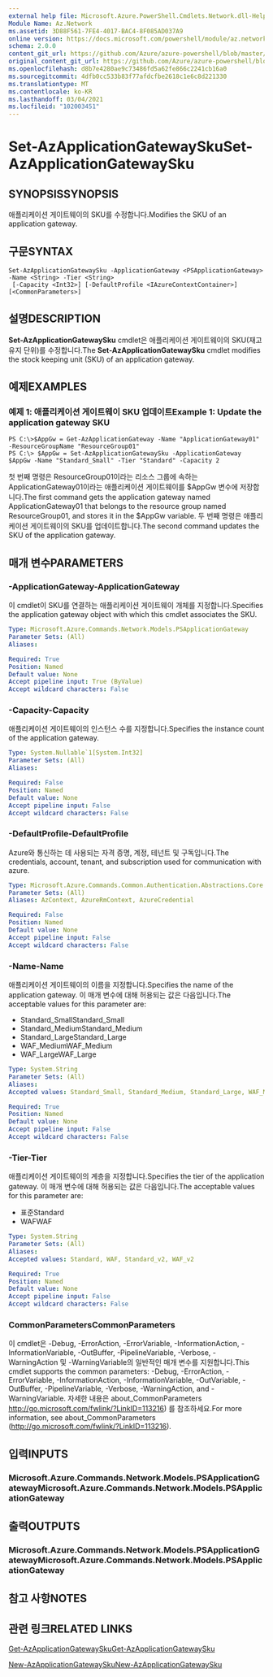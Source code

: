 ```yaml
---
external help file: Microsoft.Azure.PowerShell.Cmdlets.Network.dll-Help.xml
Module Name: Az.Network
ms.assetid: 3D88F561-7FE4-4017-BAC4-8F085AD037A9
online version: https://docs.microsoft.com/powershell/module/az.network/set-azapplicationgatewaysku
schema: 2.0.0
content_git_url: https://github.com/Azure/azure-powershell/blob/master/src/Network/Network/help/Set-AzApplicationGatewaySku.md
original_content_git_url: https://github.com/Azure/azure-powershell/blob/master/src/Network/Network/help/Set-AzApplicationGatewaySku.md
ms.openlocfilehash: d8b7e4280ae9c73486fd5a62fe866c2241cb16a0
ms.sourcegitcommit: 4dfb0cc533b83f77afdcfbe2618c1e6c8d221330
ms.translationtype: MT
ms.contentlocale: ko-KR
ms.lasthandoff: 03/04/2021
ms.locfileid: "102003451"
---
```

# <span data-ttu-id="8560d-101">Set-AzApplicationGatewaySku</span><span class="sxs-lookup"><span data-stu-id="8560d-101">Set-AzApplicationGatewaySku</span></span>

## <span data-ttu-id="8560d-102">SYNOPSIS</span><span class="sxs-lookup"><span data-stu-id="8560d-102">SYNOPSIS</span></span>
<span data-ttu-id="8560d-103">애플리케이션 게이트웨이의 SKU를 수정합니다.</span><span class="sxs-lookup"><span data-stu-id="8560d-103">Modifies the SKU of an application gateway.</span></span>

## <span data-ttu-id="8560d-104">구문</span><span class="sxs-lookup"><span data-stu-id="8560d-104">SYNTAX</span></span>

```
Set-AzApplicationGatewaySku -ApplicationGateway <PSApplicationGateway> -Name <String> -Tier <String>
 [-Capacity <Int32>] [-DefaultProfile <IAzureContextContainer>] [<CommonParameters>]
```

## <span data-ttu-id="8560d-105">설명</span><span class="sxs-lookup"><span data-stu-id="8560d-105">DESCRIPTION</span></span>
<span data-ttu-id="8560d-106">**Set-AzApplicationGatewaySku** cmdlet은 애플리케이션 게이트웨이의 SKU(재고 유지 단위)를 수정합니다.</span><span class="sxs-lookup"><span data-stu-id="8560d-106">The **Set-AzApplicationGatewaySku** cmdlet modifies the stock keeping unit (SKU) of an application gateway.</span></span>

## <span data-ttu-id="8560d-107">예제</span><span class="sxs-lookup"><span data-stu-id="8560d-107">EXAMPLES</span></span>

### <span data-ttu-id="8560d-108">예제 1: 애플리케이션 게이트웨이 SKU 업데이트</span><span class="sxs-lookup"><span data-stu-id="8560d-108">Example 1: Update the application gateway SKU</span></span>
```
PS C:\>$AppGw = Get-AzApplicationGateway -Name "ApplicationGateway01" -ResourceGroupName "ResourceGroup01"
PS C:\> $AppGw = Set-AzApplicationGatewaySku -ApplicationGateway $AppGw -Name "Standard_Small" -Tier "Standard" -Capacity 2
```

<span data-ttu-id="8560d-109">첫 번째 명령은 ResourceGroup01이라는 리소스 그룹에 속하는 ApplicationGateway01이라는 애플리케이션 게이트웨이를 $AppGw 변수에 저장합니다.</span><span class="sxs-lookup"><span data-stu-id="8560d-109">The first command gets the application gateway named ApplicationGateway01 that belongs to the resource group named ResourceGroup01, and stores it in the $AppGw variable.</span></span>
<span data-ttu-id="8560d-110">두 번째 명령은 애플리케이션 게이트웨이의 SKU를 업데이트합니다.</span><span class="sxs-lookup"><span data-stu-id="8560d-110">The second command updates the SKU of the application gateway.</span></span>

## <span data-ttu-id="8560d-111">매개 변수</span><span class="sxs-lookup"><span data-stu-id="8560d-111">PARAMETERS</span></span>

### <span data-ttu-id="8560d-112">-ApplicationGateway</span><span class="sxs-lookup"><span data-stu-id="8560d-112">-ApplicationGateway</span></span>
<span data-ttu-id="8560d-113">이 cmdlet이 SKU를 연결하는 애플리케이션 게이트웨이 개체를 지정합니다.</span><span class="sxs-lookup"><span data-stu-id="8560d-113">Specifies the application gateway object with which this cmdlet associates the SKU.</span></span>

```yaml
Type: Microsoft.Azure.Commands.Network.Models.PSApplicationGateway
Parameter Sets: (All)
Aliases:

Required: True
Position: Named
Default value: None
Accept pipeline input: True (ByValue)
Accept wildcard characters: False
```

### <span data-ttu-id="8560d-114">-Capacity</span><span class="sxs-lookup"><span data-stu-id="8560d-114">-Capacity</span></span>
<span data-ttu-id="8560d-115">애플리케이션 게이트웨이의 인스턴스 수를 지정합니다.</span><span class="sxs-lookup"><span data-stu-id="8560d-115">Specifies the instance count of the application gateway.</span></span>

```yaml
Type: System.Nullable`1[System.Int32]
Parameter Sets: (All)
Aliases:

Required: False
Position: Named
Default value: None
Accept pipeline input: False
Accept wildcard characters: False
```

### <span data-ttu-id="8560d-116">-DefaultProfile</span><span class="sxs-lookup"><span data-stu-id="8560d-116">-DefaultProfile</span></span>
<span data-ttu-id="8560d-117">Azure와 통신하는 데 사용되는 자격 증명, 계정, 테넌트 및 구독입니다.</span><span class="sxs-lookup"><span data-stu-id="8560d-117">The credentials, account, tenant, and subscription used for communication with azure.</span></span>

```yaml
Type: Microsoft.Azure.Commands.Common.Authentication.Abstractions.Core.IAzureContextContainer
Parameter Sets: (All)
Aliases: AzContext, AzureRmContext, AzureCredential

Required: False
Position: Named
Default value: None
Accept pipeline input: False
Accept wildcard characters: False
```

### <span data-ttu-id="8560d-118">-Name</span><span class="sxs-lookup"><span data-stu-id="8560d-118">-Name</span></span>
<span data-ttu-id="8560d-119">애플리케이션 게이트웨이의 이름을 지정합니다.</span><span class="sxs-lookup"><span data-stu-id="8560d-119">Specifies the name of the application gateway.</span></span>
<span data-ttu-id="8560d-120">이 매개 변수에 대해 허용되는 값은 다음입니다.</span><span class="sxs-lookup"><span data-stu-id="8560d-120">The acceptable values for this parameter are:</span></span>
- <span data-ttu-id="8560d-121">Standard_Small</span><span class="sxs-lookup"><span data-stu-id="8560d-121">Standard_Small</span></span>
- <span data-ttu-id="8560d-122">Standard_Medium</span><span class="sxs-lookup"><span data-stu-id="8560d-122">Standard_Medium</span></span>
- <span data-ttu-id="8560d-123">Standard_Large</span><span class="sxs-lookup"><span data-stu-id="8560d-123">Standard_Large</span></span>
- <span data-ttu-id="8560d-124">WAF_Medium</span><span class="sxs-lookup"><span data-stu-id="8560d-124">WAF_Medium</span></span>
- <span data-ttu-id="8560d-125">WAF_Large</span><span class="sxs-lookup"><span data-stu-id="8560d-125">WAF_Large</span></span>

```yaml
Type: System.String
Parameter Sets: (All)
Aliases:
Accepted values: Standard_Small, Standard_Medium, Standard_Large, WAF_Medium, WAF_Large, Standard_v2, WAF_v2

Required: True
Position: Named
Default value: None
Accept pipeline input: False
Accept wildcard characters: False
```

### <span data-ttu-id="8560d-126">-Tier</span><span class="sxs-lookup"><span data-stu-id="8560d-126">-Tier</span></span>
<span data-ttu-id="8560d-127">애플리케이션 게이트웨이의 계층을 지정합니다.</span><span class="sxs-lookup"><span data-stu-id="8560d-127">Specifies the tier of the application gateway.</span></span>
<span data-ttu-id="8560d-128">이 매개 변수에 대해 허용되는 값은 다음입니다.</span><span class="sxs-lookup"><span data-stu-id="8560d-128">The acceptable values for this parameter are:</span></span>
- <span data-ttu-id="8560d-129">표준</span><span class="sxs-lookup"><span data-stu-id="8560d-129">Standard</span></span>
- <span data-ttu-id="8560d-130">WAF</span><span class="sxs-lookup"><span data-stu-id="8560d-130">WAF</span></span>

```yaml
Type: System.String
Parameter Sets: (All)
Aliases:
Accepted values: Standard, WAF, Standard_v2, WAF_v2

Required: True
Position: Named
Default value: None
Accept pipeline input: False
Accept wildcard characters: False
```

### <span data-ttu-id="8560d-131">CommonParameters</span><span class="sxs-lookup"><span data-stu-id="8560d-131">CommonParameters</span></span>
<span data-ttu-id="8560d-132">이 cmdlet은 -Debug, -ErrorAction, -ErrorVariable, -InformationAction, -InformationVariable, -OutBuffer, -PipelineVariable, -Verbose, -WarningAction 및 -WarningVariable의 일반적인 매개 변수를 지원합니다.</span><span class="sxs-lookup"><span data-stu-id="8560d-132">This cmdlet supports the common parameters: -Debug, -ErrorAction, -ErrorVariable, -InformationAction, -InformationVariable, -OutVariable, -OutBuffer, -PipelineVariable, -Verbose, -WarningAction, and -WarningVariable.</span></span> <span data-ttu-id="8560d-133">자세한 내용은 about_CommonParameters http://go.microsoft.com/fwlink/?LinkID=113216) 를 참조하세요.</span><span class="sxs-lookup"><span data-stu-id="8560d-133">For more information, see about_CommonParameters (http://go.microsoft.com/fwlink/?LinkID=113216).</span></span>

## <span data-ttu-id="8560d-134">입력</span><span class="sxs-lookup"><span data-stu-id="8560d-134">INPUTS</span></span>

### <span data-ttu-id="8560d-135">Microsoft.Azure.Commands.Network.Models.PSApplicationGateway</span><span class="sxs-lookup"><span data-stu-id="8560d-135">Microsoft.Azure.Commands.Network.Models.PSApplicationGateway</span></span>

## <span data-ttu-id="8560d-136">출력</span><span class="sxs-lookup"><span data-stu-id="8560d-136">OUTPUTS</span></span>

### <span data-ttu-id="8560d-137">Microsoft.Azure.Commands.Network.Models.PSApplicationGateway</span><span class="sxs-lookup"><span data-stu-id="8560d-137">Microsoft.Azure.Commands.Network.Models.PSApplicationGateway</span></span>

## <span data-ttu-id="8560d-138">참고 사항</span><span class="sxs-lookup"><span data-stu-id="8560d-138">NOTES</span></span>

## <span data-ttu-id="8560d-139">관련 링크</span><span class="sxs-lookup"><span data-stu-id="8560d-139">RELATED LINKS</span></span>

[<span data-ttu-id="8560d-140">Get-AzApplicationGatewaySku</span><span class="sxs-lookup"><span data-stu-id="8560d-140">Get-AzApplicationGatewaySku</span></span>](./Get-AzApplicationGatewaySku.md)

[<span data-ttu-id="8560d-141">New-AzApplicationGatewaySku</span><span class="sxs-lookup"><span data-stu-id="8560d-141">New-AzApplicationGatewaySku</span></span>](./New-AzApplicationGatewaySku.md)


